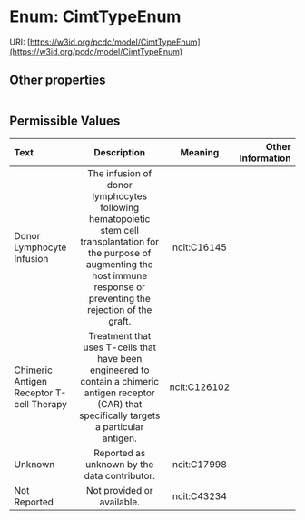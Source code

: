 
# Enum: CimtTypeEnum




URI: [https://w3id.org/pcdc/model/CimtTypeEnum](https://w3id.org/pcdc/model/CimtTypeEnum)


## Other properties

|  |  |  |
| --- | --- | --- |

## Permissible Values

| Text | Description | Meaning | Other Information |
| :--- | :---: | :---: | ---: |
| Donor Lymphocyte Infusion | The infusion of donor lymphocytes following hematopoietic stem cell transplantation for the purpose of augmenting the host immune response or preventing the rejection of the graft. | ncit:C16145  |  |
| Chimeric Antigen Receptor T-cell Therapy | Treatment that uses T-cells that have been engineered to contain a chimeric antigen receptor (CAR) that specifically targets a particular antigen. | ncit:C126102 |  |
| Unknown | Reported as unknown by the data contributor. | ncit:C17998 |  |
| Not Reported | Not provided or available. | ncit:C43234 |  |

